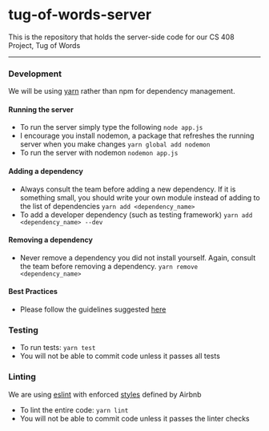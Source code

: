 # tug-of-words-server
This is the repository that holds the server-side code for our CS 408 Project, Tug of Words
* * *

### Development
We will be using [yarn](https://yarnpkg.com/en/) rather than npm for dependency management.
#### Running the server
- To run the server simply type the following
`node app.js`
- I encourage you install nodemon, a package that refreshes the running server when you make changes
`yarn global add nodemon`
- To run the server with nodemon
`nodemon app.js`
#### Adding a dependency
- Always consult the team before adding a new dependency. If it is something small, you should write your own module instead of adding to the list of dependencies
`yarn add <dependency_name>`
- To add a developer dependency (such as testing framework)
`yarn add <dependency_name> --dev`
#### Removing a dependency
- Never remove a dependency you did not install yourself. Again, consult the team before removing a dependency.
`yarn remove <dependency_name>`
#### Best Practices
- Please follow the guidelines suggested [here](https://github.com/wearehive/project-guidelines)
### Testing
- To run tests:
`yarn test`
- You will not be able to commit code unless it passes all tests
### Linting
We are using [eslint](https://eslint.org/) with enforced [styles](https://github.com/airbnb/javascript) defined by Airbnb
- To lint the entire code:
`yarn lint`
- You will not be able to commit code unless it passes the linter checks
